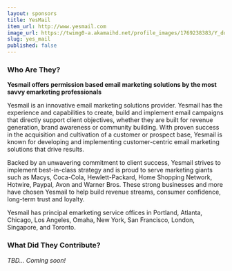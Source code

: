 ```yaml
---
layout: sponsors
title: YesMail
item_url: http://www.yesmail.com
image_url: https://twimg0-a.akamaihd.net/profile_images/1769238383/Y_dot_250x250.png
slug: yes_mail
published: false
---
```

### Who Are They?
**Yesmail offers permission based email marketing solutions by the most savvy emarketing professionals**

Yesmail is an innovative email marketing solutions provider. Yesmail has the experience and capabilities to create, build and implement email campaigns that directly support client objectives, whether they are built for revenue generation, brand awareness or community building. With proven success in the acquisition and cultivation of a customer or prospect base, Yesmail is known for developing and implementing customer-centric email marketing solutions that drive results.

Backed by an unwavering commitment to client success, Yesmail strives to implement best-in-class strategy and is proud to serve marketing giants such as Macys, Coca-Cola, Hewlett-Packard, Home Shopping Network, Hotwire, Paypal, Avon and Warner Bros. These strong businesses and more have chosen Yesmail to help build revenue streams, consumer confidence, long-term trust and loyalty.

Yesmail has principal emarketing service offices in Portland, Atlanta, Chicago, Los Angeles, Omaha, New York, San Francisco, London, Singapore, and Toronto.

### What Did They Contribute?

*TBD... Coming soon!*
